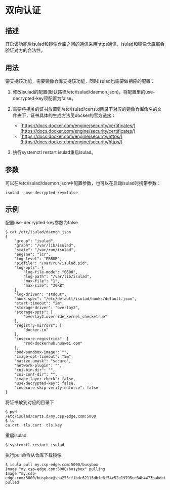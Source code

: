 # 双向认证<a name="ZH-CN_TOPIC_0184808130"></a>

## 描述<a name="zh-cn_topic_0183267668_section7370111865810"></a>

开启该功能后isulad和镜像仓库之间的通信采用https通信，isulad和镜像仓库都会验证对方的合法性。

## 用法<a name="zh-cn_topic_0183267668_section7154330115816"></a>

要支持该功能，需要镜像仓库支持该功能，同时isulad也需要做相应的配置：

1.  修改isulad的配置\(默认路径/etc/isulad/daemon.json\)，将配置里的use-decrypted-key项配置为false。
2.  需要将相关的证书放置到/etc/isulad/certs.d目录下对应的镜像仓库命名的文件夹下，证书具体的生成方法见docker的官方链接：
    -   [https://docs.docker.com/engine/security/certificates/](https://docs.docker.com/engine/security/certificates/)
    -   [https://docs.docker.com/engine/security/https/](https://docs.docker.com/engine/security/https/)


1.  执行systemctl restart isulad重启isulad。

## 参数<a name="zh-cn_topic_0183267668_section1368424465811"></a>

可以在/etc/isulad/daemon.json中配置参数，也可以在启动isulad时携带参数：

```
isulad --use-decrypted-key=false
```

## 示例<a name="zh-cn_topic_0183267668_section29146333101"></a>

配置use-decrypted-key参数为false

```
$ cat /etc/isulad/daemon.json
{
    "group": "isulad",
    "graph": "/var/lib/isulad",
    "state": "/var/run/isulad",
    "engine": "lcr",
    "log-level": "ERROR",
    "pidfile": "/var/run/isulad.pid",
    "log-opts": {
        "log-file-mode": "0600",
        "log-path": "/var/lib/isulad",
        "max-file": "1",
        "max-size": "30KB"
    },
    "log-driver": "stdout",
    "hook-spec": "/etc/default/isulad/hooks/default.json",
    "start-timeout": "2m",
    "storage-driver": "overlay2",
    "storage-opts": [
        "overlay2.override_kernel_check=true"
    ],
    "registry-mirrors": [
        "docker.io"
    ],
    "insecure-registries": [
        "rnd-dockerhub.huawei.com"
    ],
    "pod-sandbox-image": "",
    "image-opt-timeout": "5m",
    "native.umask": "secure",
    "network-plugin": "",
    "cni-bin-dir": "",
    "cni-conf-dir": "",
    "image-layer-check": false,
    "use-decrypted-key": false,
    "insecure-skip-verify-enforce": false
}
```

将证书放到对应的目录下

```
$ pwd
/etc/isulad/certs.d/my.csp-edge.com:5000
$ ls
ca.crt  tls.cert  tls.key
```

重启isulad

```
$ systemctl restart isulad
```

执行pull命令从仓库下载镜像

```
$ isula pull my.csp-edge.com:5000/busybox
Image "my.csp-edge.com:5000/busybox" pulling
Image "my.csp-edge.com:5000/busybox@sha256:f1bdc62115dbfe8f54e52e19795ee34b4473babdeb9bc4f83045d85c7b2ad5c0" pulled
```

